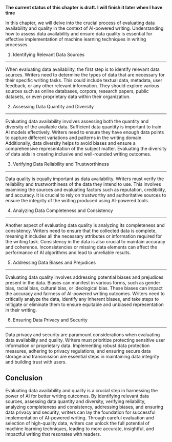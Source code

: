 **The current status of this chapter is draft. I will finish it later when I have time**

In this chapter, we will delve into the crucial process of evaluating data availability and quality in the context of AI-powered writing. Understanding how to assess data availability and ensure data quality is essential for effective implementation of machine learning techniques in writing processes.

1. Identifying Relevant Data Sources
------------------------------------

When evaluating data availability, the first step is to identify relevant data sources. Writers need to determine the types of data that are necessary for their specific writing tasks. This could include textual data, metadata, user feedback, or any other relevant information. They should explore various sources such as online databases, corpora, research papers, public datasets, or even proprietary data within their organization.

2. Assessing Data Quantity and Diversity
----------------------------------------

Evaluating data availability involves assessing both the quantity and diversity of the available data. Sufficient data quantity is important to train AI models effectively. Writers need to ensure they have enough data points to capture different variations and patterns in the writing domain. Additionally, data diversity helps to avoid biases and ensure a comprehensive representation of the subject matter. Evaluating the diversity of data aids in creating inclusive and well-rounded writing outcomes.

3. Verifying Data Reliability and Trustworthiness
-------------------------------------------------

Data quality is equally important as data availability. Writers must verify the reliability and trustworthiness of the data they intend to use. This involves examining the sources and evaluating factors such as reputation, credibility, and accuracy. It is crucial to rely on trustworthy and authoritative sources to ensure the integrity of the writing produced using AI-powered tools.

4. Analyzing Data Completeness and Consistency
----------------------------------------------

Another aspect of evaluating data quality is analyzing its completeness and consistency. Writers need to ensure that the collected data is complete, meaning it includes all the necessary attributes or information required for the writing task. Consistency in the data is also crucial to maintain accuracy and coherence. Inconsistencies or missing data elements can affect the performance of AI algorithms and lead to unreliable results.

5. Addressing Data Biases and Prejudices
----------------------------------------

Evaluating data quality involves addressing potential biases and prejudices present in the data. Biases can manifest in various forms, such as gender bias, racial bias, cultural bias, or ideological bias. These biases can impact the accuracy and fairness of AI-powered writing outcomes. Writers need to critically analyze the data, identify any inherent biases, and take steps to mitigate or eliminate them to ensure equitable and unbiased representation in their writing.

6. Ensuring Data Privacy and Security
-------------------------------------

Data privacy and security are paramount considerations when evaluating data availability and quality. Writers must prioritize protecting sensitive user information or proprietary data. Implementing robust data protection measures, adhering to privacy regulations, and ensuring secure data storage and transmission are essential steps in maintaining data integrity and building trust with users.

Conclusion
----------

Evaluating data availability and quality is a crucial step in harnessing the power of AI for better writing outcomes. By identifying relevant data sources, assessing data quantity and diversity, verifying reliability, analyzing completeness and consistency, addressing biases, and ensuring data privacy and security, writers can lay the foundation for successful implementation of AI-powered writing. Through careful evaluation and selection of high-quality data, writers can unlock the full potential of machine learning techniques, leading to more accurate, insightful, and impactful writing that resonates with readers.
